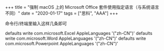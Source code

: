 +++
title = "强制 macOS 上的 Microsoft Office 套件使用指定语言（与系统语言不同）"
date = "2020-01-17"
tags = ["思科", "AAA"]
+++

命令行/终端里输入这样几条即可

defaults write com.microsoft.Excel AppleLanguages '("zh-CN")'
defaults write com.microsoft.Word AppleLanguages '("zh-CN")'
defaults write com.microsoft.Powerpoint AppleLanguages '("zh-CN")'
